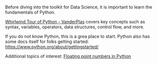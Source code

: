 Before diving into the toolkit for Data Science, it is important to learn
the fundamentals of Python.

[Whirlwind Tour of Python - VanderPlas](https://jakevdp.github.io/WhirlwindTourOfPython) covers key concepts such as syntax, variables, operators, data structures, control flow, and more.

If you do not know Python, this is a grea place to start. Python also has some docs itself for folks getting started: https://www.python.org/about/gettingstarted/

Additional topics of interest:
[Floating point numbers in Python](https://www.youtube.com/watch?v=PZRI1IfStY0)
